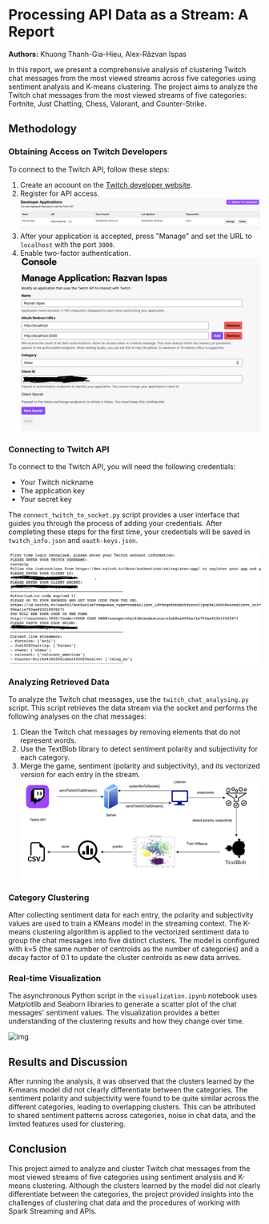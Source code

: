 # Processing API Data as a Stream: A Report

**Authors:** Khuong Thanh-Gia-Hieu, Alex-Răzvan Ispas

In this report, we present a comprehensive analysis of clustering Twitch chat messages from the most viewed streams across five categories using sentiment analysis and K-means clustering. The project aims to analyze the Twitch chat messages from the most viewed streams of five categories: Fortnite, Just Chatting, Chess, Valorant, and Counter-Strike.

## Methodology

### Obtaining Access on Twitch Developers

To connect to the Twitch API, follow these steps:

1. Create an account on the [Twitch developer website](https://dev.twitch.tv/).
2. Register for API access.
   ![img](images/register.png)
3. After your application is accepted, press "Manage" and set the URL to `localhost` with the port `3000`.
4. Enable two-factor authentication.
   ![img](images/manage_app.png)

### Connecting to Twitch API

To connect to the Twitch API, you will need the following credentials:

- Your Twitch nickname
- The application key
- Your secret key

The `connect_twitch_to_socket.py` script provides a user interface that guides you through the process of adding your credentials. After completing these steps for the first time, your credentials will be saved in `twitch_info.json` and `oauth-keys.json`.

![img](images/connect_api.png)

### Analyzing Retrieved Data

To analyze the Twitch chat messages, use the `twitch_chat_analysing.py` script. This script retrieves the data stream via the socket and performs the following analyses on the chat messages:

1. Clean the Twitch chat messages by removing elements that do not represent words.
2. Use the TextBlob library to detect sentiment polarity and subjectivity for each category.
3. Merge the game, sentiment (polarity and subjectivity), and its vectorized version for each entry in the stream.
   ![img](images/analyse_ilustration.png)

### Category Clustering

After collecting sentiment data for each entry, the polarity and subjectivity values are used to train a KMeans model in the streaming context. The K-means clustering algorithm is applied to the vectorized sentiment data to group the chat messages into five distinct clusters. The model is configured with k=5 (the same number of centroids as the number of categories) and a decay factor of 0.1 to update the cluster centroids as new data arrives.

### Real-time Visualization

The asynchronous Python script in the `visualization.ipynb` notebook uses Matplotlib and Seaborn libraries to generate a scatter plot of the chat messages' sentiment values. The visualization provides a better understanding of the clustering results and how they change over time.

![img]()

## Results and Discussion

After running the analysis, it was observed that the clusters learned by the K-means model did not clearly differentiate between the categories. The sentiment polarity and subjectivity were found to be quite similar across the different categories, leading to overlapping clusters. This can be attributed to shared sentiment patterns across categories, noise in chat data, and the limited features used for clustering.

## Conclusion

This project aimed to analyze and cluster Twitch chat messages from the most viewed streams of five categories using sentiment analysis and K-means clustering. Although the clusters learned by the model did not clearly differentiate between the categories, the project provided insights into the challenges of clustering chat data and the procedures of working with Spark Streaming and APIs.
